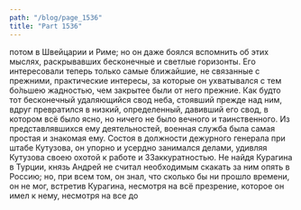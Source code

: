 ```yaml
---
path: "/blog/page_1536"
title: "Part 1536"
---
```


 потом в Швейцарии и Риме; но он даже боялся вспомнить об этих мыслях, раскрывавших бесконечные и светлые горизонты. Его интересовали теперь только самые ближайшие, не связанные с прежними, практические интересы, за которые он ухватывался с тем бо̀льшею жадностью, чем закрытее были от него прежние. Как будто тот бесконечный удаляющийся свод неба, стоявший прежде над ним, вдруг превратился в низкий, определенный, давивший его свод, в котором всё было ясно, но ничего не было вечного и таинственного.
Из представлявшихся ему деятельностей, военная служба была самая простая и знакомая ему. Состоя в должности дежурного генерала при штабе Кутузова, он упорно и усердно занимался делами, удивляя Кутузова своею охотой к работе и 33аккуратностью. Не найдя Курагина в Турции, князь Андрей не считал необходимым скакать за ним опять в Россию; но, при всем том, он знал, что сколько бы ни прошло времени, он не мог, встретив Курагина, несмотря на всё презрение, которое он имел к нему, несмотря на все до
